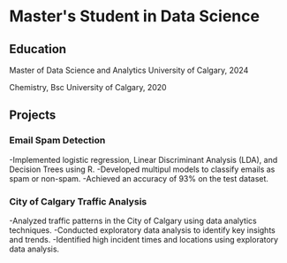 # Master's Student in Data Science 

## Education 
Master of Data Science and Analytics
University of Calgary, 2024

Chemistry, Bsc
University of Calgary, 2020

## Projects 

### Email Spam Detection 
-Implemented logistic regression, Linear Discriminant Analysis (LDA), and Decision Trees using R.
-Developed multipul models to classify emails as spam or non-spam.
-Achieved an accuracy of 93% on the test dataset.

### City of Calgary Traffic Analysis 
-Analyzed traffic patterns in the City of Calgary using data analytics techniques.
-Conducted exploratory data analysis to identify key insights and trends.
-Identified high incident times and locations using exploratory data analysis.
